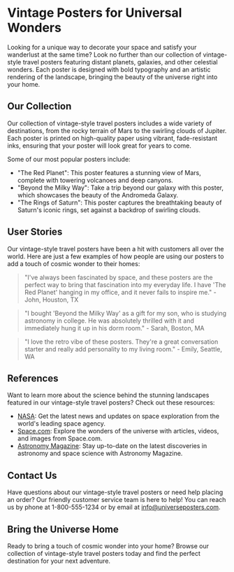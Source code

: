 <!--
Write me content for website with wallpaper which alt text is:

"A vintage-style travel poster of a distant planet, with bold typography and an artistic rendering of the landscape."

The name/title of the page should not be 1:1 copy of the alt text but rather a real content of the website which is using this wallpaper.

- Use markdown format 
- Start with the heading
- The content should look like a real website 
- Include real sections like references, contact, user stories, etc. use things relevant to the page purpose.
- Feel free to use structure like headings, bullets, numbering, blockquotes, paragraphs, horizontal lines, etc.
- You can use formatting like bold or _italic_
- You can include UTF-8 emojis
- Links should be only #hash anchors (and you can refer to the document itself)
- Do not include images
-->

<!--font:Montserrat-->

# Vintage Posters for Universal Wonders

Looking for a unique way to decorate your space and satisfy your wanderlust at the same time? Look no further than our collection of vintage-style travel posters featuring distant planets, galaxies, and other celestial wonders. Each poster is designed with bold typography and an artistic rendering of the landscape, bringing the beauty of the universe right into your home.

## Our Collection

Our collection of vintage-style travel posters includes a wide variety of destinations, from the rocky terrain of Mars to the swirling clouds of Jupiter. Each poster is printed on high-quality paper using vibrant, fade-resistant inks, ensuring that your poster will look great for years to come.

Some of our most popular posters include:

- "The Red Planet": This poster features a stunning view of Mars, complete with towering volcanoes and deep canyons.
- "Beyond the Milky Way": Take a trip beyond our galaxy with this poster, which showcases the beauty of the Andromeda Galaxy.
- "The Rings of Saturn": This poster captures the breathtaking beauty of Saturn's iconic rings, set against a backdrop of swirling clouds.

## User Stories

Our vintage-style travel posters have been a hit with customers all over the world. Here are just a few examples of how people are using our posters to add a touch of cosmic wonder to their homes:

> "I've always been fascinated by space, and these posters are the perfect way to bring that fascination into my everyday life. I have 'The Red Planet' hanging in my office, and it never fails to inspire me." - John, Houston, TX

> "I bought 'Beyond the Milky Way' as a gift for my son, who is studying astronomy in college. He was absolutely thrilled with it and immediately hung it up in his dorm room." - Sarah, Boston, MA

> "I love the retro vibe of these posters. They're a great conversation starter and really add personality to my living room." - Emily, Seattle, WA

## References

Want to learn more about the science behind the stunning landscapes featured in our vintage-style travel posters? Check out these resources:

- [NASA](#nasa): Get the latest news and updates on space exploration from the world's leading space agency.
- [Space.com](#spacecom): Explore the wonders of the universe with articles, videos, and images from Space.com.
- [Astronomy Magazine](#astronomy): Stay up-to-date on the latest discoveries in astronomy and space science with Astronomy Magazine.

## Contact Us

Have questions about our vintage-style travel posters or need help placing an order? Our friendly customer service team is here to help! You can reach us by phone at 1-800-555-1234 or by email at [info@universeposters.com](mailto:info@universeposters.com).

## Bring the Universe Home

Ready to bring a touch of cosmic wonder into your home? Browse our collection of vintage-style travel posters today and find the perfect destination for your next adventure.
